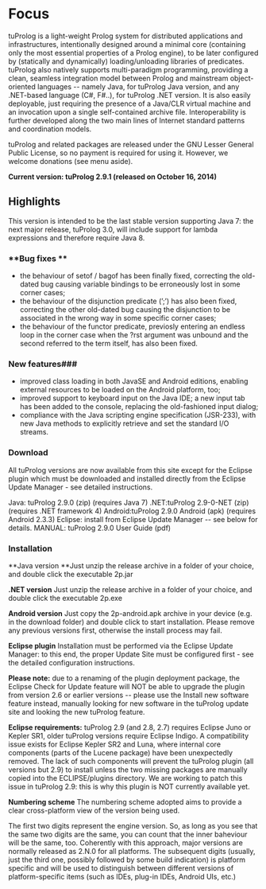 # **Focus** #

tuProlog is a light-weight Prolog system for distributed applications and infrastructures, intentionally designed around a minimal core (containing only the most essential properties of a Prolog engine), to be later configured by (statically and dynamically) loading/unloading libraries of predicates. tuProlog also natively supports multi-paradigm programming, providing a clean, seamless integration model between Prolog and mainstream object-oriented languages -- namely Java, for tuProlog Java version, and any .NET-based language (C#, F#..), for tuProlog .NET version. It is also easily deployable, just requiring the presence of a Java/CLR virtual machine and an invocation upon a single self-contained archive file. Interoperability is further developed along the two main lines of Internet standard patterns and coordination models.

tuProlog and related packages are released under the GNU Lesser General Public License, so no payment is required for using it. However, we welcome donations (see menu aside).

**Current version: tuProlog 2.9.1 (released on October 16, 2014)**

## **Highlights** ##

This version is intended to be the last stable version supporting Java 7: the next major release, tuProlog 3.0, will include support for lambda expressions and therefore require Java 8.

### **Bug fixes ** ###
* the behaviour of setof / bagof has been finally fixed, correcting the old-dated bug causing variable bindings to be erroneously lost in some corner cases;
* the behaviour of the disjunction predicate (’;’) has also been fixed, correcting the other old-dated bug causing the disjunction to be associated in the wrong way in some specific corner cases;
* the behaviour of the functor predicate, previosly entering an endless loop in the corner case when the ?rst argument was unbound and the second referred to the term itself, has also been fixed.

### **New features**###
* improved class loading in both JavaSE and Android editions, enabling external resources to be loaded on the Android platform, too;
* improved support to keyboard input on the Java IDE; a new input tab has been added to the console, replacing the old-fashioned input dialog;
* compliance with the Java scripting engine specification (JSR-233), with new Java methods to explicitly retrieve and set the standard I/O streams.

### **Download** ###
All tuProlog versions are now available from this site
except for the Eclipse plugin which must be downloaded and installed directly from the Eclipse Update Manager - see detailed instructions.

Java: tuProlog 2.9.0 (zip) (requires Java 7)
.NET:tuProlog 2.9-0-NET (zip) (requires .NET framework 4)
Android:tuProlog 2.9.0 Android (apk) (requires Android 2.3.3)
Eclipse:  install from Eclipse Update Manager -- see below for details.
MANUAL: tuProlog 2.9.0 User Guide (pdf)

### **Installation** ###

**Java version
**Just unzip the release archive in a folder of your choice, and double click the executable 2p.jar

**.NET version**
Just unzip the release archive in a folder of your choice, and double click the executable 2p.exe

**Android version**
Just copy the 2p-android.apk archive in your device (e.g. in the download folder) and double click to start installation. Please remove any previous versions first, otherwise the install process may fail.

**Eclipse plugin**
Installation must be performed via the Eclipse Update Manager: to this end, the proper Update Site must be configured first - see the detailed configuration instructions.

**Please note:** due to a renaming of the plugin deployment package, the Eclipse Check for Update feature will NOT be able to upgrade the plugin from version 2.6 or earlier versions -- please use the Install new software feature instead, manually looking for new software in the tuProlog update site and looking the new tuProlog feature.

**Eclipse requirements:** tuProlog 2.9 (and 2.8, 2.7) requires Eclipse Juno or Kepler SR1, older tuProlog versions require Eclipse Indigo. A compatibility issue exists for Eclipse Kepler SR2 and Luna, where internal core components (parts of the Lucene package) have been unexpectedly removed. The lack of such components will prevent the tuProlog plugin (all versions but 2.9) to install unless the two missing packages are manually copied into the ECLIPSE/plugins directory. We are working to patch this issue in tuProlog 2.9: this is why this plugin is NOT currently available yet.

**Numbering scheme**
The numbering scheme adopted aims to provide a clear cross-platform view of the version being used.

The first two digits represent the engine version. So, as long as you see that the same two digits are the same, you can count that the inner baheviour will be the same, too.
Coherently with this approach, major versions are normally released as 2.N.0 for all platforms.
The subsequent digits (usually, just the third one, possibly followed by some build indication) is platform specific and will be used to distinguish between different versions of platform-specific items (such as IDEs, plug-in IDEs, Android UIs, etc.)